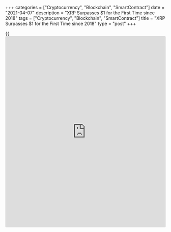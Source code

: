 +++
categories = ["Cryptocurrency", "Blockchain", "SmartContract"]
date = "2021-04-07"
description = "XRP Surpasses $1 for the First Time since 2018"
tags = ["Cryptocurrency", "Blockchain", "SmartContract"]
title = "XRP Surpasses $1 for the First Time since 2018"
type = "post"
+++

{{<iframe id="large-banner" src="https://www.bounty.group/#slide=4.0" width="100%" height="600" scrolling="no" style="border: 0px solid rgb(216, 221, 230); border-radius: 3px;">}}

The price of XRP has surpassed $1 on Tuesday for the first time since
March 2018, putting its market valuation at around $47 billion.
Moreover, the fourth-largest cryptocurrency in the global market has
broken out against the Bitcoin (BTC) pair, causing it to see significant
technical momentum. When XRP was hovering at around $0.75,
cryptocurrency traders noted that XRP’s market structure was bullish.

![XRP Surpasses $1 for the First Time since 2018][1]

Cantering Clark, a cryptocurrency derivatives trader, said that XRP has
all the technical components to rally. Since then, XRP has rallied from
$0.75 to over $1.

On Tuesday, Clark said: “Not for nothing, $XRP technically has taken all
necessary strides to be bullish. After the exchange delistings and
write-off by most of CT, this essentially left the market short from
both a positional and sidelined standpoint. This can move much higher.
Another well-known trader, recognized as Kaleo, noted that XRP’s
breakout against Bitcoin is particularly optimistic.

After its breakout above $1, Kaleo explained that XRP is on the verge of
breaking out of a three-year downtrend against Bitcoin.

> He noted: “$XRP / $BTC is about to break out of a 3 year downtrend.
Zero exposure here seems irresponsible. When this sh*tcoin starts to
pump, it makes vertical moves (aka all at once for a burst). Still very
early.”

Another catalyst behind XRP atop the technical momentum has been its
growing social volume. According to analysts at Santiment, a data
analytics platform, the social volume of XRP has been growing rapidly in
tandem with several other cryptocurrencies.

The analysts stated: “Most #altcoins have been maintaining their upward
trajectory to start the week, with no greater surge among top 100 assets
than what we’ve seen from $STX, which is seeing a 5-month high in social
volume. Other spikes include $XRP, $XTZ, $FTM, and $BTG.” If the
technical structure of XRP remains intact and the social volume remains
consistently high, the momentum of XRP could potentially take the
cryptocurrency to the next major resistance area. Technically, the next
resistance level is at around $1.20 with a macro sell-wall at $2, dating
back to December 2017.

_Source:[FXPro][2]_

   1. /files/downloads/e/5/a/e5a704da77a23a8bede188f8a0576ec0_4452b28bb92634da44a98ebc23adaf9f.png
   2. /geturl/index/4348593f5e019b58a4ae6acd9bca5827f379180f/